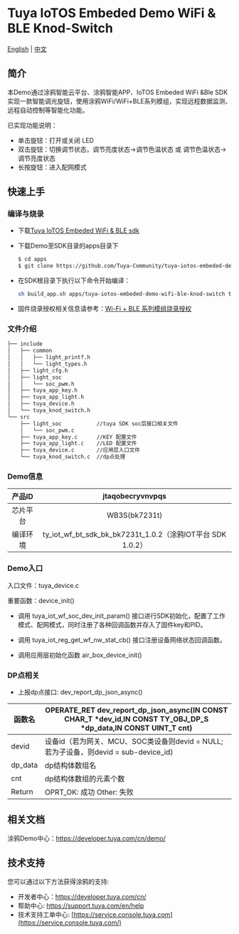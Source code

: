 # Tuya IoTOS Embeded Demo WiFi & BLE Knod-Switch 

[English](./README.md) | [中文](./README_zh.md)

## 简介 

本Demo通过涂鸦智能云平台、涂鸦智能APP、IoTOS Embeded WiFi &Ble SDK实现一款智能调光旋钮，使用涂鸦WiFi/WiFi+BLE系列模组，实现远程数据监测、远程自动控制等智能化功能。

已实现功能说明：

+ 单击旋钮：打开或关闭 LED 
+ 双击旋钮：切换调节状态，调节亮度状态->调节色温状态 或 调节色温状态->调节亮度状态 
+ 长按旋钮：进入配网模式 



## 快速上手 

### 编译与烧录
+ 下载[Tuya IoTOS Embeded WiFi & BLE sdk](https://github.com/tuya/tuya-iotos-embeded-sdk-wifi-ble-bk7231t) 

+ 下载Demo至SDK目录的apps目录下 

  ```bash
  $ cd apps
  $ git clone https://github.com/Tuya-Community/tuya-iotos-embeded-demo-wifi-ble-knod-switch.git
  ```
  
+ 在SDK根目录下执行以下命令开始编译：

  ```bash
  sh build_app.sh apps/tuya-iotos-embeded-demo-wifi-ble-knod-switch tuya-iotos-embeded-demo-wifi-ble-knod-switch 1.0.0 
  ```

+ 固件烧录授权相关信息请参考：[Wi-Fi + BLE 系列模组烧录授权](https://developer.tuya.com/cn/docs/iot/device-development/burn-and-authorization/burn-and-authorize-wifi-ble-modules/burn-and-authorize-wb-series-modules?id=Ka78f4pttsytd) 



### 文件介绍 

```bash
├── include
│   ├── common
│   │   ├── light_printf.h
│   │   └── light_types.h
│   ├── light_cfg.h
│   ├── light_soc
│   │   └── soc_pwm.h
│   ├── tuya_app_key.h
│   ├── tuya_app_light.h
│   ├── tuya_device.h
│   └── tuya_knod_switch.h
└── src
    ├── light_soc			//tuya SDK soc层接口相关文件
    │   └── soc_pwm.c
    ├── tuya_app_key.c		//KEY 配置文件
    ├── tuya_app_light.c	//LED 配置文件
    ├── tuya_device.c		//应用层入口文件
    └── tuya_knod_switch.c	//dp点处理

```



### Demo信息 

|  产品ID  |                      jtaqobecryvnvpqs                      |
| :------: | :--------------------------------------------------------: |
| 芯片平台 |                       WB3S(bk7231t)                        |
| 编译环境 | ty_iot_wf_bt_sdk_bk_bk7231t_1.0.2（涂鸦IOT平台 SDK 1.0.2） |



### Demo入口

入口文件：tuya_device.c

重要函数：device_init()

+ 调用 tuya_iot_wf_soc_dev_init_param() 接口进行SDK初始化，配置了工作模式、配网模式，同时注册了各种回调函数并存入了固件key和PID。

+ 调用 tuya_iot_reg_get_wf_nw_stat_cb() 接口注册设备网络状态回调函数。

+ 调用应用层初始化函数 air_box_device_init() 



### DP点相关

+ 上报dp点接口: dev_report_dp_json_async()

| 函数名  | OPERATE_RET dev_report_dp_json_async(IN CONST CHAR_T *dev_id,IN CONST TY_OBJ_DP_S *dp_data,IN CONST UINT_T cnt) |
| ------- | ------------------------------------------------------------ |
| devid   | 设备id（若为网关、MCU、SOC类设备则devid = NULL;若为子设备，则devid = sub-device_id) |
| dp_data | dp结构体数组名                                               |
| cnt     | dp结构体数组的元素个数                                       |
| Return  | OPRT_OK: 成功  Other: 失败                                   |



## 相关文档

涂鸦Demo中心：https://developer.tuya.com/cn/demo/



## 技术支持

您可以通过以下方法获得涂鸦的支持:

- 开发者中心：https://developer.tuya.com/cn/
- 帮助中心: https://support.tuya.com/en/help
- 技术支持工单中心: [https://service.console.tuya.com](https://service.console.tuya.com/)
